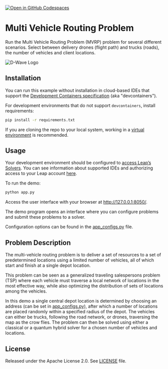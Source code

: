 [![Open in GitHub Codespaces](https://img.shields.io/badge/Open%20in%20GitHub%20Codespaces-333?logo=github)](https://codespaces.new/dwave-examples/mvrp?quickstart=1)

# Multi Vehicle Routing Problem

Run the Multi Vehicle Routing Problem (MVRP) problem for several different scenarios. Select between
delivery drones (flight path) and trucks (roads), the number of vehicles and client locations.

![D-Wave Logo](assets/app.png)

## Installation
You can run this example without installation in cloud-based IDEs that support the [Development Containers specification](https://containers.dev/supporting) (aka "devcontainers").

For development environments that do not support `devcontainers`, install requirements:

```bash
pip install -r requirements.txt
```

If you are cloning the repo to your local system, working in a [virtual environment](https://docs.python.org/3/library/venv.html) is recommended.

## Usage
Your development environment should be configured to [access Leap’s Solvers](https://docs.ocean.dwavesys.com/en/stable/overview/sapi.html). You can see information about supported IDEs and authorizing access to your Leap account [here](https://docs.dwavesys.com/docs/latest/doc_leap_dev_env.html).

To run the demo:

```bash
python app.py
```

Access the user interface with your browser at http://127.0.0.1:8050/.

The demo program opens an interface where you can configure problems and submit these problems to a solver.

Configuration options can be found in the [app_configs.py](app_configs.py) file.

## Problem Description

The multi-vehicle routing problem is to deliver a set of resources to a set of
predetermined locations using a limited number of vehicles, all of which start and finish at a
single depot location.

This problem can be seen as a generalized traveling salespersons problem (TSP) where each vehicle
must traverse a local network of locations in the most effective way, while also optimizing 
the distribution of sets of locations among the vehicles.

In this demo a single central depot location is determined by choosing an address (can be set in
[app_configs.py](app_configs.py)), after which a number of locations are placed randomly within a
specified radius of the depot. The vehicles can either be trucks, following the road network, or
drones, traversing the map as the crow flies. The problem can then be solved using either a
classical or a quantum hybrid solver for a chosen number of vehicles and locations.

## License

Released under the Apache License 2.0. See [LICENSE](LICENSE) file.
